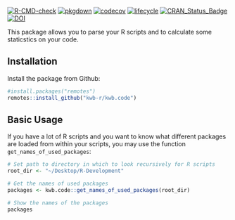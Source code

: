 [![R-CMD-check](https://github.com/KWB-R/kwb.code/workflows/R-CMD-check/badge.svg)](https://github.com/KWB-R/kwb.code/actions?query=workflow%3AR-CMD-check)
[![pkgdown](https://github.com/KWB-R/kwb.code/workflows/pkgdown/badge.svg)](https://github.com/KWB-R/kwb.code/actions?query=workflow%3Apkgdown)
[![codecov](https://codecov.io/github/KWB-R/kwb.code/branch/master/graphs/badge.svg)](https://codecov.io/github/KWB-R/kwb.code)
[![lifecycle](https://img.shields.io/badge/lifecycle-experimental-orange.svg)](https://www.tidyverse.org/lifecycle/#experimental)
[![CRAN_Status_Badge](https://www.r-pkg.org/badges/version/kwb.code)]()
[![DOI](https://zenodo.org/badge/DOI/10.5281/zenodo.3385170.svg)](https://doi.org/10.5281/zenodo.3385170)

This package allows you to parse your R scripts and to calculate some staticstics on your code.

## Installation

Install the package from Github: 
```r
#install.packages("remotes")
remotes::install_github("kwb-r/kwb.code")
```

## Basic Usage

If you have a lot of R scripts and you want to know what different packages
are loaded from within your scripts, you may use the function
`get_names_of_used_packages`:

```r
# Set path to directory in which to look recursively for R scripts
root_dir <- "~/Desktop/R-Development"

# Get the names of used packages  
packages <- kwb.code::get_names_of_used_packages(root_dir)

# Show the names of the packages
packages
```
